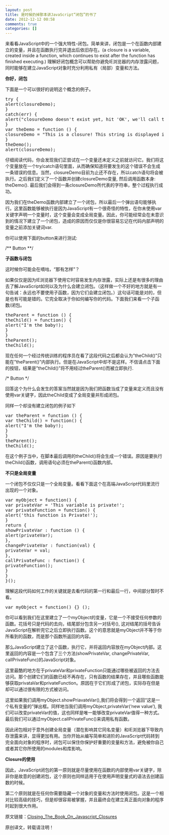 ```yaml
---
layout: post
title: 是时候扔掉那本讲JavaScript“闭包”的书了
date: 2012-12-12 00:58
comments: true
categories: []
---
```

<p>来看看JavaScript中的一个强大特性-闭包。简单来讲，闭包是一个在函数内部建立的变量，并且在函数执行完并退出后依旧存在。(a closure is a variable, created inside a function, which continues to exist after the function has finished executing.)
理解好闭包概念可以帮助你避免IE浏览器的内存泄露问题，同时能够在建立JavaScript对象时充分利用私有（局部）变量和方法。</p><!--more-->

<strong>你好，闭包</strong>

<p>下面是一个可以很好的说明这个概念的例子。</p>
<pre class="prettyprint">try {
alert(closureDemo);
}
catch(err) {
alert("closureDemo doesn't exist yet, hit 'OK', we'll call the function that creates it and try again");
}
var theDemo = function () {
closureDemo = "This is a closure! This string is displayed in an alertBox outside of the function which created it.";
}
theDemo();
alert(closureDemo);
</pre>
<p>仔细阅读代码，你会发现我们正尝试在一个变量还未定义之前就访问它。我们将这个变量放在一个try/catch语句里面，从而确保知道将要发生的这个错误不会生成一条错误的信息。当然，closureDemo目前为止还不存在，所以catch语句将会被执行。之后我们定义了一个函数并创建closureDemo变量, 然后调用函数本身: theDemo(). 最后我们会得到一条closureDemo所代表的字符串，整个过程执行成功。</p>

<p>因为我们在theDemo函数内部建立了一个闭包，所以最后一个弹出语句能够执行。这里函数能够被执行是因为JavaScript有一个很奇怪的特性，在你未使用var关键字声明一个变量时，这个变量会变成全局变量。因此，你可能经常会在未意识到的情况下建立了一个闭包，造成的原因而仅仅是你很容易忘记在代码内部声明的变量之前添加关键词var.</p>

<p>你可以使用下面的button来进行测试:</p>
/** Button **/

<strong>子函数与闭包</strong>
<p>这时候你可能会在嘀咕，“那有怎样”？</p>

<p>如果仅仅是因为IE浏览器下使用它时容易发生内存泄露，实际上还是有很多的理由去了解JavaScript如何以及为什么会建立闭包。（这样做一个不好的地方就是有一句告诫：永远也不要使用子函数，因为它们会建立闭包。）这句话可能是对的，但是也有可能是错的。它完全取决于你如何编写你的代码。下面我们来看一个子函数/闭包。</p>
<pre class="prettyprint">theParent = function () {
theChild() = function() {
alert("I'm the baby!);
}
}
theParent();
theChild();
</pre>
<p>现在任何一个经过传统训练的程序员在看了这段代码之后都会认为”theChild()”只能在”theParent()”内部执行。但是在JavaScript中却不是这样。不信请点击下面的按钮，结果是”theChild()”将不用经过theParent()而被立即执行.</p>

/* Button */

<p>回答这个为什么会发生的答案当然就是因为我们把函数当成了变量来定义而且没有使用var关键字，因此theChild变成了全局变量并形成闭包。</p>

<p>同样一个却没有建立闭包的例子如下</p>
<pre class="prettyprint">var theParent = function () {
var theChild() = function() {
alert("I'm the baby!);
}
}
theParent();
theChild();
</pre>
<p>在这个例子当中，在脚本最后调用的theChild()将会生成一个错误。原因是要执行theChild()函数，调用语句必须在theParent()函数内部。</p>

<strong>不只是全局变量</strong>
<p>一个闭包不仅仅只是一个全局变量。看看下面这个在高端JavaScript代码里流行出现的一个对象。</p>
<pre class="prettyprint">var myObject = function() {
var privateVar = 'This variable is private!';
var privateFunction = function() {
alert('this function is Private!');
}
return {
showPrivateVar : function () {
alert(privateVar);
},
changePrivateVar : function(val) {
privateVar = val;
},
callPrivateFunc : function() {
privateFunction();
}
}
}();
</pre>
<p>理解这段代码如何工作的关键就是去看代码的第一行和最后一行，中间部分暂时不看。</p>
<pre class="prettyprint">var myObject = function() {} ();</pre>
<p>你可以看到我们在这里建立了一个myObject的变量，它是一个不接受任何参数的函数。花括号只是代码的去向，结尾部分包含另一对括号(), 这对结尾的括号告诉JavaScript在解析完它之后立即执行函数。这个的意思就是myObject并不等于你所看到的函数，而是那个函数所返回的内容。</p>

<p>那么JavaScript建立了这个函数，执行它，并将返回内容放在myObject内部。这里返回的内容是一个包含了三个方法(showPrivateVar, changePrivateVar, callPrivateFunc)的JavaScript对象。</p>

<p>这里最酷的地方在于privateVar和privateFunction只能通过哪些被返回的方法去访问。那个创建它们的函数已经不再存在，只有函数的结果存在，并且哪些函数能够获取privataVar和privateFunction。原因在于它们形成了闭包，实际存在但是却可以通过很有限的方式被访问。</p>

<p>这里如果我们调用myObject.showPriavateVar(),我们将会得到一个返回“这是一个私有变量的”弹出框。同样地当我们调用myObject,privateVar(‘new value’), 我们可以改变privateVar的值，这也同样是唯一能够改变privateVar值得一种方式。最后我们可以通过myObject.callPrivateFunc()来调用私有函数。</p>

<p>因此闭包相对于意外创建全局变量（潜在影响其它同名变量）和IE浏览器下导致内存泄露来讲，显得更加有用。当你开始从编写简单和进阶的JavaScript代码转到完全面向对象的程序时，闭包可以保住你保护好重要的变量和方法，避免被你自己或者其它你所使用的modules和库影响。</p>

<strong>Closure的使用</strong>
<p>因此，JavaScript闭包的第一原则就是尽量使用在函数的内部使用var关键字，除非你是故意的创建闭包，这个原则也同样适用于在使用声明变量式的语法去创建函数的时候。</p>

<p>第二个原则就是在任何你需要隐藏一个对象的变量和方法时使用闭包。这是一个相对比较高级的技巧，但是却很容易被掌握，并且最终会在建立真正面向对象的程序时起到很大作用。</p>

<p>原文链接：<a title="Closing_The_Book_On_Javascript_Closures" href="http://www.hunlock.com/blogs/Closing_The_Book_On_Javascript_Closures" target="_blank">Closing_The_Book_On_Javascript_Closures</a></p>

<p>原创译文，转载请注明！</p>

